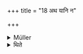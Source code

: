 +++
title = "18 अथ यानि न"

+++

<details><summary>Müller</summary>

Ropes which are not joined (single ropes), should be tied by the priest from left to right.

#####  Commentary

The exact process here intended is not quite clear. The ropes seem to have been made of vegetable fibres. See Katy. I, 3,15-17.
</details>

<details><summary>थिते</summary>

अथ यानि न समस्यन्ते प्रदक्षिणं तानि १८
</details>
